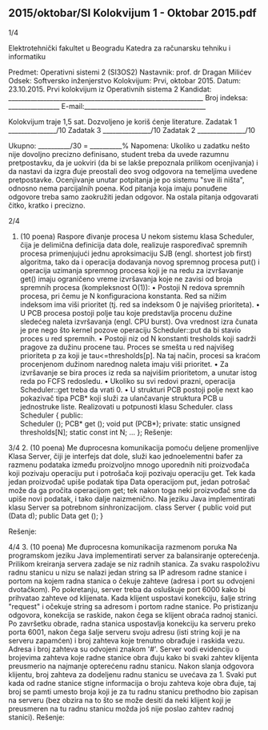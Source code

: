 2015/oktobar/SI Kolokvijum 1 - Oktobar 2015.pdf
--------------------------------------------------------------------------------


1/4 
 
Elektrotehnički fakultet u Beogradu 
Katedra za računarsku tehniku i informatiku 
 
Predmet: Operativni sistemi 2 (SI3OS2) 
Nastavnik:   prof. dr Dragan Milićev 
Odsek: Softversko inženjerstvo 
Kolokvijum: Prvi, oktobar 2015. 
Datum: 23.10.2015. 
Prvi kolokvijum iz Operativnih sistema 2 
Kandidat:
     _____________________________________________________________ 
Broj indeksa: ________________  E-mail:______________________________________ 
 
Kolokvijum traje 1,5 sat. Dozvoljeno je koriš
ćenje literature. 
Zadatak 1 _______________/10   Zadatak 3 _______________/10 
Zadatak 2 _______________/10    
 
Ukupno: __________/30 = __________% 
Napomena:    Ukoliko  u  zadatku  nešto  nije  dovoljno  precizno  definisano,  student  treba  da 
uvede razumnu pretpostavku, da je uokviri (da bi se lakše prepoznala prilikom ocenjivanja) i 
da  nastavi  da  izgra
đuje  preostali  deo  svog  odgovora  na  temeljima  uvedene  pretpostavke. 
Ocenjivanje  unutar  potpitanja  je  po  sistemu  "sve  ili  ništa",  odnosno  nema  parcijalnih  poena. 
Kod  pitanja  koja  imaju  ponuđene  odgovore  treba samo  zaokružiti  jedan  odgovor.  Na  ostala 
pitanja odgovarati 
čitko, kratko i precizno. 
 

2/4 
1. (10 poena) Raspore
đivanje procesa 
U   nekom   sistemu   klasa Scheduler, čija   je   delimična   definicija   data   dole,   realizuje 
raspoređivač spremnih procesa primenjujući jednu aproksimaciju SJB (engl. shortest job first) 
algoritma, tako da i operacija dodavanja novog spremnog procesa 
put() i operacija uzimanja 
spremnog  procesa  koji  je  na  redu  za  izvršavanje get()  imaju  ograničeno  vreme  izvršavanja 
koje ne zavisi od broja spremnih procesa (kompleksnost O(1)): 
• Postoji N  redova  spremnih  procesa,  pri čemu  je N  konfiguraciona  konstanta.  Red  sa 
nižim indeksom ima viši prioritet (tj. red sa indeksom 0 je najvišeg prioriteta). 
• U  PCB  procesa  postoji  polje tau  koje  predstavlja  procenu  dužine  sledećeg  naleta 
izvršavanja (engl. CPU burst). Ova vrednost izra
čunata je pre nego što kernel pozove 
operaciju Scheduler::put da bi stavio proces u red spremnih. 
• Postoji  niz  od N  konstanti tresholds  koji  sadrži  pragove  za  dužinu  procene tau. 
Proces se smešta u red najvišeg prioriteta p za koji je tau<=thresholds[p]. Na taj 
način, procesi sa kraćom procenjenom dužinom narednog naleta imaju viši prioritet. 
• Za  izvršavanje  se  bira  proces  iz  reda  sa  najvišim  prioritetom,  a  unutar  istog  reda  po 
FCFS redosledu. 
• Ukoliko su svi redovi prazni, operacija 
Scheduler::get treba da vrati 0. 
• U  strukturi PCB  postoji  polje next  kao  pokazivač  tipa PCB*  koji  služi  za  ulančavanje 
struktura PCB u jednostruke liste. 
Realizovati u potpunosti klasu 
Scheduler. 
class Scheduler { 
public:  
  Scheduler (); 
  PCB* get (); 
  void put (PCB*); 
private: 
  static unsigned thresholds[N]; 
  static const int N; 
  ... 
}; 
Rešenje: 
 
 

3/4 
2. (10 poena) Me
đuprocesna komunikacija pomoću deljene promenljive 
Klasa Server, čiji  je  interfejs  dat  dole,  služi  kao  jednoelementni  bafer  za  razmenu  podataka 
između proizvoljno mnogo uporednih niti proizvođača koji pozivaju operaciju put i potrošača 
koji  pozivaju  operaciju 
get.  Tek  kada  jedan  proizvođač  upiše  podatak  tipa Data  operacijom 
put, jedan potrošač može da ga pročita operacijom get; tek nakon toga neki proizvođač sme 
da upiše novi podatak, i tako dalje naizmenično. Na jeziku Java implementirati klasu Server 
sa potrebnom sinhronizacijom. 
class Server { 
  public void put (Data d); 
  public Data get (); 
}
 
Rešenje: 
 

4/4 
3. (10 poena) Me
đuprocesna komunikacija razmenom poruka 
Na  programskom  jeziku  Java  implementirati  server  za  balansiranje  opterećenja.  Prilikom 
kreiranja  servera  zadaje  se  niz  radnih  stanica.  Za svaku  raspoloživu  radnu  stanicu  u  nizu  se 
nalazi  jedan  string  sa  IP  adresom  radne  stanice  i  portom  na  kojem  radna  stanica  o
čekuje 
zahteve  (adresa  i  port  su  odvojeni  dvotačkom).  Po  pokretanju,  server  treba  da  osluškuje  port 
6000  kako  bi  prihvatao  zahteve  od  klijenata.  Kada  klijent  uspostavi  konekciju,  šalje  string 
"request"  i  očekuje  string  sa  adresom  i  portom  radne  stanice.  Po pristizanju  odgovora, 
konekcija  se  raskide,  nakon 
čega  se  klijent  obraća  radnoj  stanici. Po završetku obrade, radna 
stanica  uspostavlja  konekciju  ka  serveru  preko  porta  6001,  nakon čega  šalje  serveru  svoju 
adresu (isti string koji je na serveru zapamćen) i broj zahteva koje trenutno obrađuje i raskida 
vezu.  Adresa  i  broj  zahteva  su  odvojeni  znakom  '#'.  Server  vodi  evidenciju  o  brojevima 
zahteva  koje  radne  stanice  obra
đuju  kako  bi  svaki  zahtev  klijenta  preusmerio  na  najmanje 
opterećenu  radnu  stanicu.  Nakon  slanja  odgovora  klijentu, broj  zahteva  za  dodeljenu  radnu 
stanicu  se  uvećava  za  1.  Svaki  put  kada  od  radne  stanice  stigne  informacija  o  broju  zahteva 
koje obra
đuje, taj broj se pamti umesto broja koji je za tu radnu stanicu prethodno bio zapisan 
na serveru (bez obzira na to što se može desiti da neki klijent koji je preusmeren na tu radnu 
stanicu možda još nije poslao zahtev radnoj stanici). 
Rešenje: 
 